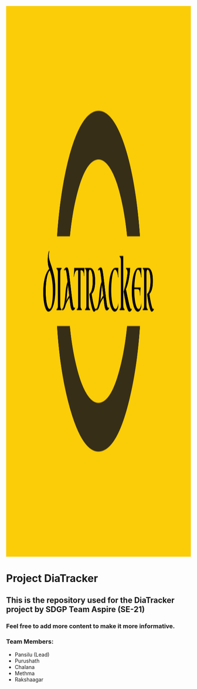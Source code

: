 <img src="diatracker-logo.png" width="1000" height = "1500"/>

# Project DiaTracker

## This is the repository used for the DiaTracker project by SDGP Team Aspire (SE-21)

### Feel free to add more content to make it more informative.

### Team Members:
* Pansilu (Lead)
* Purushath
* Chalana
* Methma
* Rakshaagar

